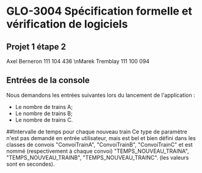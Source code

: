 # GLO-3004 Spécification formelle et vérification de logiciels
## Projet 1 étape 2
Axel Berneron 111 104 436
\nMarek Tremblay 111 100 094


## Entrées de la console
Nous demandons les entrées suivantes lors du lancement de l'application : 
- Le nombre de trains A;
- Le nombre de trains B; 
- Le nombre de trains C.

##Intervalle de temps pour chaque nouveau train
Ce type de paramètre n'est pas demandé en entrée utilisateur, mais est bel et bien
défini dans les classes de convois "ConvoiTrainA", "ConvoiTrainB", "ConvoiTrainC"
et est nommé (respectivement à chaque convoi) "TEMPS_NOUVEAU_TRAINA", "TEMPS_NOUVEAU_TRAINB", 
"TEMPS_NOUVEAU_TRAINC". (les valeurs sont en secondes).